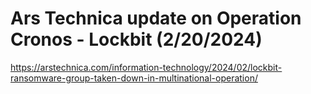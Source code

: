 # Ars Technica update on Operation Cronos - Lockbit  (2/20/2024)

https://arstechnica.com/information-technology/2024/02/lockbit-ransomware-group-taken-down-in-multinational-operation/
